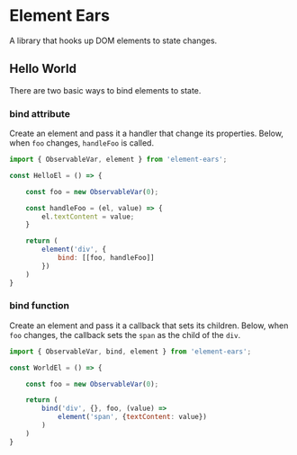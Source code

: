# Element Ears

A library that hooks up DOM elements to state changes. 

## Hello World

There are two basic ways to bind elements to state.

### bind attribute

Create an element and pass it a handler that change its properties. Below, when `foo` changes, `handleFoo` is called. 

```javascript
import { ObservableVar, element } from 'element-ears';

const HelloEl = () => {

    const foo = new ObservableVar(0);

    const handleFoo = (el, value) => {
        el.textContent = value;
    }

    return (
        element('div', {
            bind: [[foo, handleFoo]]
        })
    )
}
```

### bind function

Create an element and pass it a callback that sets its children. Below, when `foo` changes, the callback sets the `span` as the child of the `div`.

```javascript
import { ObservableVar, bind, element } from 'element-ears';

const WorldEl = () => {

    const foo = new ObservableVar(0);

    return (
        bind('div', {}, foo, (value) =>
            element('span', {textContent: value})
        )
    )
}
```
